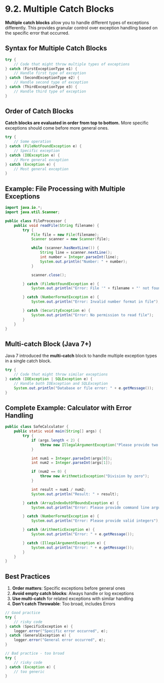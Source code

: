 # 9.2. Multiple Catch Blocks

**Multiple catch blocks** allow you to handle different types of exceptions differently. This provides granular control over exception handling based on the specific error that occurred.

## Syntax for Multiple Catch Blocks

```java
try {
    // Code that might throw multiple types of exceptions
} catch (FirstExceptionType e1) {
    // Handle first type of exception
} catch (SecondExceptionType e2) {
    // Handle second type of exception
} catch (ThirdExceptionType e3) {
    // Handle third type of exception
}
```

## Order of Catch Blocks

**Catch blocks are evaluated in order from top to bottom.** More specific exceptions should come before more general ones.

```java
try {
    // Some operation
} catch (FileNotFoundException e) {
    // Specific exception
} catch (IOException e) {
    // More general exception
} catch (Exception e) {
    // Most general exception
}
```

## Example: File Processing with Multiple Exceptions

```java
import java.io.*;
import java.util.Scanner;

public class FileProcessor {
    public void readFile(String filename) {
        try {
            File file = new File(filename);
            Scanner scanner = new Scanner(file);

            while (scanner.hasNextLine()) {
                String line = scanner.nextLine();
                int number = Integer.parseInt(line);
                System.out.println("Number: " + number);
            }

            scanner.close();

        } catch (FileNotFoundException e) {
            System.out.println("Error: File '" + filename + "' not found");

        } catch (NumberFormatException e) {
            System.out.println("Error: Invalid number format in file");

        } catch (SecurityException e) {
            System.out.println("Error: No permission to read file");
        }
    }
}
```

## Multi-catch Block (Java 7+)

Java 7 introduced the **multi-catch** block to handle multiple exception types in a single catch block.

```java
try {
    // Code that might throw similar exceptions
} catch (IOException | SQLException e) {
    // Handle both IOException and SQLException
    System.out.println("Database or file error: " + e.getMessage());
}
```

## Complete Example: Calculator with Error Handling

```java
public class SafeCalculator {
    public static void main(String[] args) {
        try {
            if (args.length < 2) {
                throw new IllegalArgumentException("Please provide two numbers");
            }

            int num1 = Integer.parseInt(args[0]);
            int num2 = Integer.parseInt(args[1]);

            if (num2 == 0) {
                throw new ArithmeticException("Division by zero");
            }

            int result = num1 / num2;
            System.out.println("Result: " + result);

        } catch (ArrayIndexOutOfBoundsException e) {
            System.out.println("Error: Please provide command line arguments");

        } catch (NumberFormatException e) {
            System.out.println("Error: Please provide valid integers");

        } catch (ArithmeticException e) {
            System.out.println("Error: " + e.getMessage());

        } catch (IllegalArgumentException e) {
            System.out.println("Error: " + e.getMessage());
        }
    }
}
```

## Best Practices

1. **Order matters**: Specific exceptions before general ones
2. **Avoid empty catch blocks**: Always handle or log exceptions
3. **Use multi-catch** for related exceptions with similar handling
4. **Don't catch Throwable**: Too broad, includes Errors

```java
// Good practice
try {
    // risky code
} catch (SpecificException e) {
    logger.error("Specific error occurred", e);
} catch (GeneralException e) {
    logger.error("General error occurred", e);
}

// Bad practice - too broad
try {
    // risky code
} catch (Exception e) {
    // too generic
}
```
